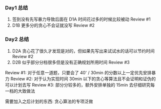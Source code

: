 ### Day1 总结

1. 签到没有先写暴力导致后面在 D1A 时间花过多的时候比较被动    Review #1
2. D1B 更多分的贪心不会证就没写    Review #2

### Day2 总结

1. D2A 贪心花了很久才发现是对的，但如果先写出来试试水的话可以节约时间    Review #2
2. D2B 似乎部分分档很多但是没有正确规划所用时间    Review #3

Review #1: 对于任意一道题，只要会了 40' / 30min 的分数以上一定优先安排暴力
Review #2: 对于认为实现时间 30min 以下的贪心等算法且不会证明和证伪的可以计划去写
Review #3: 部分分较多的，额外安排单独的 15min 去仔细研究每一档的大致做法

需要加入之后计划的东西: 贪心算法的专项泛做
